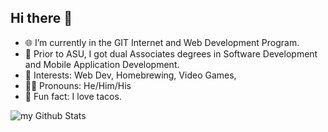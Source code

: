 ## Hi there 👋

<!--
**llokken/llokken** is a ✨ _special_ ✨ repository because its `README.md` (this file) appears on your GitHub profile.

Here are some ideas to get you started:

-->

- 🌐 I’m currently in the GIT Internet and Web Development Program.
- 󠁛📜 Prior to ASU, I got dual Associates degrees in Software Development and Mobile Application Development.
- 💬 Interests: Web Dev, Homebrewing, Video Games, 
- 🤷‍♂️ Pronouns: He/Him/His
- 🌮 Fun fact: I love tacos.

<img align="center" src="https://github-readme-stats.vercel.app/api?username=llokken&include_all_commits=true&count_private=true&show_icons=true&line_height=20&title_color=2B5BBD&icon_color=1124BB&text_color=A1A1A1&bg_color=0,000000,130F40" alt="my Github Stats"/>